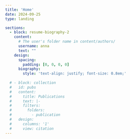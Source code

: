 ```yaml
---
title: 'Home'
date: 2024-09-25
type: landing

sections:
  - block: resume-biography-2
    content:
      # The user's folder name in content/authors/
      username: anna
      text: ""
    design:
      spacing:
        padding: [0, 0, 0, 0]
      biography:
        style: 'text-align: justify; font-size: 0.8em;'
        
  # - block: collection
  #   id: pubs
  #   content:
  #     title: Publications
  #     text: |-
  #     filters:
  #       folders:
  #         - publication
  #   design:
  #     columns: '1'
  #     view: citation
---
```

